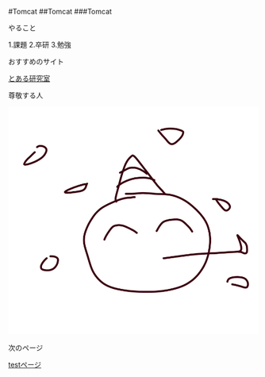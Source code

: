 #Tomcat
##Tomcat
###Tomcat
 
やること

1.課題
2.卒研
3.勉強


おすすめのサイト

[とある研究室](https://www.hakodate-ct.ac.jp/~hkawai/kawaihiroyuki.html) 


尊敬する人

![写真です](./tst.png  "ポップアップ文字") 

次のページ

[testページ](./test.html) 
